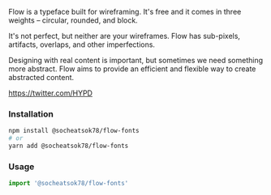 Flow is a typeface built for wireframing. It's free and it comes in three weights – circular, rounded, and block.

It's not perfect, but neither are your wireframes. Flow has sub-pixels, artifacts, overlaps, and other imperfections.

Designing with real content is important, but sometimes we need something more abstract. Flow aims to provide an efficient and flexible way to create abstracted content.

https://twitter.com/HYPD


### Installation

```sh
npm install @socheatsok78/flow-fonts
# or
yarn add @socheatsok78/flow-fonts
```

### Usage

```js
import '@socheatsok78/flow-fonts'
```
